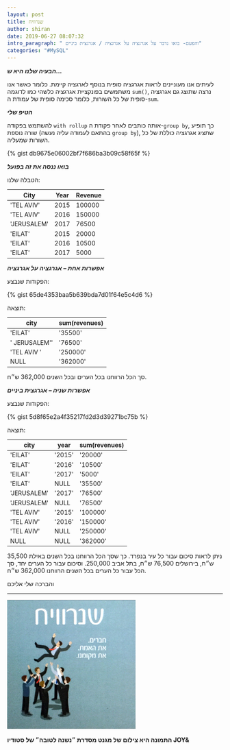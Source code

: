 ```yaml
---
layout: post
title: שנרוויח
author: shiran
date: 2019-06-27 08:07:32
intro_paragraph: " והפעם- בואו נדבר על אגרגציה על אגרגציה / אגרגצית ביניים"
categories: "#MySQL"
---
```

***הבעיה שלנו היא ש...***

לעיתים אנו מעוניינים לראות אגרגציה סופית בנוסף לארגציה קיימת. כלומר כאשר אנו משתמשים בפונקציית אגרגציה כלשהי כמו לדוגמה ```sum()```, נרצה שתוצג גם אגרגציה סופית של כל השורות, כלומר סכימה סופית של עמודת ה-```sum```.

***הטיפ שלי***

להשתמש בפקודה ```with rollup``` אותה כותבים לאחר פקודת ה-```group by```, כך תופיע שורה נוספת (בהתאם לעמודה עליה נעשה ```group by```), שתציג אגרגציה כוללת של כל השורות שמעליה. 

{% gist db9675e06002bf7f686ba3b09c58f65f %}

***בואו ננסה את זה בפועל***

הטבלה שלנו:

| City  | Year  |  Revenue |
|---|---|---|
| 'TEL AVIV'  | 2015  | 100000  |
|  'TEL AVIV'  | 2016  |  150000 |
| 'JERUSALEM'  | 2017  | 76500  |
|  'EILAT' | 2015  |  20000 |
|  'EILAT' |  2016 | 10500  |
|  'EILAT' | 2017  | 5000  |


***אפשרות אחת – אגרגציה על אגרגציה***

הפקודות שנבצע:

{% gist 65de4353baa5b639bda7d01f64e5c4d6 %}

תוצאה:

| city  | sum(revenues)|
|---|---|
|'EILAT' | '35500'|
|' JERUSALEM'' | '76500'| 
|'TEL AVIV ' | '250000'| 
| NULL | '362000'| 


סך הכל הרווחנו בכל הערים ובכל השנים 362,000 ש״ח.

***אפשרות שניה – אגרגצית ביניים***

הפקודות שנבצע:

{% gist 5d8f65e2a4f35217fd2d3d39271bc75b %}

תוצאה:

| city  | year  |  sum(revenues) |
|---|---|---|
|'EILAT'|'2015'|'20000'|
|'EILAT'|'2016'|'10500'|
|'EILAT'|'2017'|'5000'|
|'EILAT'|NULL|'35500'|
|'JERUSALEM'|'2017'|'76500'|
|'JERUSALEM'|NULL|'76500'|
|'TEL AVIV'|'2015'|'100000'|
|'TEL AVIV'|'2016'|'150000'|
|'TEL AVIV'|NULL|'250000'|
|NULL|NULL|'362000'|


ניתן לראות סיכום עבור כל עיר בנפרד. כך שסך הכל הרווחנו בכל השנים 
באילת 35,500 ש״ח, בירושלים 76,500 ש״ח, בתל אביב 250,000. 
וסיכום עבור כל הערים יחד, סך הכל עבור כל הערים בכל השנים הרווחנו 362,000 ש״ח.
 
והברכה שלי אליכם


****

<img src="/assets/img/uploads/שנרוויח.jpg" style="width: 300px"/>


**התמונה היא צילום של מגנט מסדרת ״נשנה לטובה״ של סטודיו JOY&**



